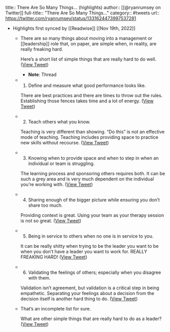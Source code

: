 title:: There Are So Many Things... (highlights)
author:: [[@ryanrumsey on Twitter]]
full-title:: "There Are So Many Things..."
category:: #tweets
url:: https://twitter.com/ryanrumsey/status/1331624473997537281

- Highlights first synced by [[Readwise]] [[Nov 19th, 2022]]
	- There are so many things about moving into a management or [[leadership]] role that, on paper, are simple when, in reality, are really freaking hard. 
	  
	  Here’s a short list of simple things that are really hard to do well. ([View Tweet](https://twitter.com/ryanrumsey/status/1331624473997537281))
		- **Note**: Thread
	- 1. Define and measure what good performance looks like. 
	  
	  There are best practices and there are times to throw out the rules. Establishing those fences takes time and a lot of energy. ([View Tweet](https://twitter.com/ryanrumsey/status/1331624474970615815))
	- 2. Teach others what you know. 
	  
	  Teaching is very different than showing. “Do this” is not an effective mode of teaching. Teaching includes providing space to practice new skills without recourse. ([View Tweet](https://twitter.com/ryanrumsey/status/1331624475889184768))
	- 3. Knowing when to provide space and when to step in when an individual or team is struggling. 
	  
	  The learning process and sponsoring others requires both. It can be such a grey area and is very much dependent on the individual you’re working with. ([View Tweet](https://twitter.com/ryanrumsey/status/1331624476795133955))
	- 4. Sharing enough of the bigger picture while ensuring you don’t share too much. 
	  
	  Providing context is great. Using your team as your therapy session is not so great. ([View Tweet](https://twitter.com/ryanrumsey/status/1331624477621440513))
	- 5. Being in service to others when no one is in service to you. 
	  
	  It can be really shitty when trying to be the leader you want to be when you don’t have a leader you want to work for. REALLY FREAKING HARD! ([View Tweet](https://twitter.com/ryanrumsey/status/1331624478611300353))
	- 6. Validating the feelings of others; especially when you disagree with them. 
	  
	  Validation isn’t agreement, but validation is a critical step in being empathetic. Separating your feelings about a decision from the decision itself is another hard thing to do. ([View Tweet](https://twitter.com/ryanrumsey/status/1331624479475249158))
	- That’s an incomplete list for sure. 
	  
	  What are other simple things that are really hard to do as a leader? ([View Tweet](https://twitter.com/ryanrumsey/status/1331624480872009730))